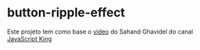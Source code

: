 # button-ripple-effect
Este projeto tem como base o [video](https://www.youtube.com/watch?v=EWv2jnhZErc&amp;t=5826s) do Sahand Ghavidel do canal [JavaScript King](https://www.youtube.com/@JavaScriptKing)
